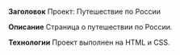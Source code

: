 **Заголовок**
Проект: Путешествие по России


**Описание**
Страница  о путешествии по России.


**Технологии**
Проект выполнен на HTML и CSS.
